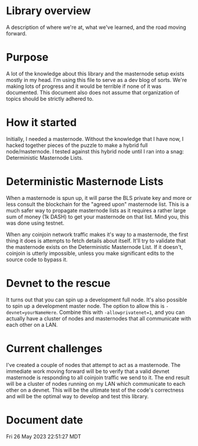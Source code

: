 # Library overview

A description of where we're at, what we've learned, and the road moving
forward.

# Purpose

A lot of the knowledge about this library and the masternode setup exists mostly
in my head. I'm using this file to serve as a dev blog of sorts. We're making
lots of progress and it would be terrible if none of it was documented. This
document also does not assume that organization of topics should be strictly
adhered to.

# How it started

Initially, I needed a masternode. Without the knowledge that I have now, I
hacked together pieces of the puzzle to make a hybrid full node/masternode. I
tested against this hybrid node until I ran into a snag: Deterministic
Masternode Lists.

# Deterministic Masternode Lists

When a masternode is spun up, it will parse the BLS private key and more or less
consult the blockchain for the "agreed upon" masternode list. This is a much
safer way to propagate masternode lists as it requires a rather large sum of
money (1k DASH) to get your masternode on that list. Mind you, this was done
using testnet.

When any coinjoin network traffic makes it's way to a masternode, the first
thing it does is attempts to fetch details about itself. It'll try to validate
that the masternode exists on the Deterministic Masternode List. If it doesn't,
coinjoin is utterly impossible, unless you make significant edits to the source
code to bypass it.

# Devnet to the rescue

It turns out that you can spin up a development full node. It's also possible to
spin up a development master node. The option to allow this is
`-devnet=yourNameHere`. Combine this with `-allowprivatenet=1`, and you can
actually have a cluster of nodes and masternodes that all communicate with each
other on a LAN.

# Current challenges

I've created a couple of nodes that attempt to act as a masternode. The
immediate work moving forward will be to verify that a valid devnet masternode
is responding to all coinjoin traffic we send to it. The end result will be a
cluster of nodes running on my LAN which communicate to each other on a devnet.
This will be the ultimate test of the code's correctness and will be the optimal
way to develop and test this library.

# Document date

Fri 26 May 2023 22:51:27 MDT
